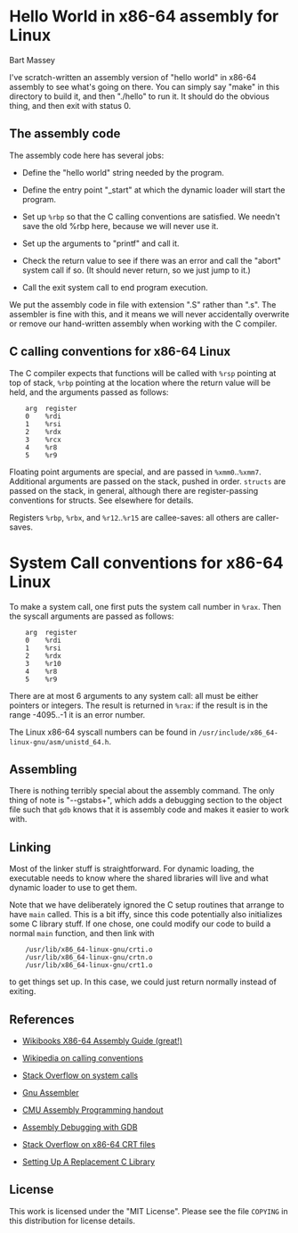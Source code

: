 # Hello World in x86-64 assembly for Linux
Bart Massey

I've scratch-written an assembly version of "hello world"
in x86-64 assembly to see what's going on there. You can
simply say "make" in this directory to build it, and
then "./hello" to run it. It should do the obvious thing,
and then exit with status 0.

## The assembly code

The assembly code here has several jobs:

* Define the "hello world" string needed by the program.

* Define the entry point "_start" at which the dynamic
  loader will start the program.

* Set up `%rbp` so that the C calling conventions are
  satisfied. We needn't save the old %rbp here, because
  we will never use it.

* Set up the arguments to "printf" and call it.

* Check the return value to see if there was an error
  and call the "abort" system call if so. (It should
  never return, so we just jump to it.)

* Call the exit system call to end program execution.

We put the assembly code in file with extension ".S" rather
than ".s". The assembler is fine with this, and it means we
will never accidentally overwrite or remove our hand-written
assembly when working with the C compiler.

## C calling conventions for x86-64 Linux

The C compiler expects that functions will be called
with `%rsp` pointing at top of stack, `%rbp` pointing
at the location where the return value will be held,
and the arguments passed as follows:

        arg  register
        0    %rdi
        1    %rsi
        2    %rdx
        3    %rcx
        4    %r8
        5    %r9

Floating point arguments are special, and are passed in `%xmm0`..`%xmm7`.
Additional arguments are passed on the stack, pushed in
order. `structs` are passed on the stack, in general,
although there are register-passing conventions for
structs. See elsewhere for details.

Registers `%rbp`, `%rbx`, and `%r12`..`%r15` are
callee-saves: all others are caller-saves.

# System Call conventions for x86-64 Linux

To make a system call, one first puts the system call number
in `%rax`. Then the syscall arguments are passed as follows:

        arg  register
        0    %rdi
        1    %rsi
        2    %rdx
        3    %r10
        4    %r8
        5    %r9

There are at most 6 arguments to any system call: all must
be either pointers or integers. The result
is returned in `%rax`: if the result is in the range
-4095..-1 it is an error number.

The Linux x86-64 syscall numbers can be found in
`/usr/include/x86_64-linux-gnu/asm/unistd_64.h`.

## Assembling

There is nothing terribly special about the assembly
command. The only thing of note is "--gstabs+", which adds a
debugging section to the object file such that `gdb` knows
that it is assembly code and makes it easier to work with.

## Linking

Most of the linker stuff is straightforward. For dynamic
loading, the executable needs to know where the shared
libraries will live and what dynamic loader to use to get
them.

Note that we have deliberately ignored the C setup routines
that arrange to have `main` called. This is a bit iffy,
since this code potentially also initializes some C library
stuff. If one chose, one could modify our code to build
a normal `main` function, and then link with

        /usr/lib/x86_64-linux-gnu/crti.o
        /usr/lib/x86_64-linux-gnu/crtn.o
        /usr/lib/x86_64-linux-gnu/crt1.o

to get things set up. In this case, we could just
return normally instead of exiting.

## References

* [Wikibooks X86-64 Assembly Guide (great!)](http://en.wikibooks.org/wiki/X86_Assembly)

* [Wikipedia on calling conventions](http://en.wikipedia.org/wiki/X86_calling_conventions#System_V_AMD64_ABI)

* [Stack Overflow on system calls](http://stackoverflow.com/a/2538212/364875)

* [Gnu Assembler](http://tigcc.ticalc.org/doc/gnuasm.html)

* [CMU Assembly Programming handout](http://www.cs.cmu.edu/~fp/courses/15213-s07/misc/asm64-handout.pdf)

* [Assembly Debugging with GDB](http://dbp-consulting.com/tutorials/debugging/basicAsmDebuggingGDB.html)

* [Stack Overflow on x86-64 CRT files](http://stackoverflow.com/a/18091683/364875)

* [Setting Up A Replacement C Library](http://wiki.osdev.org/Creating_a_C_Library)

## License

This work is licensed under the "MIT License". Please see
the file `COPYING` in this distribution for license details.
